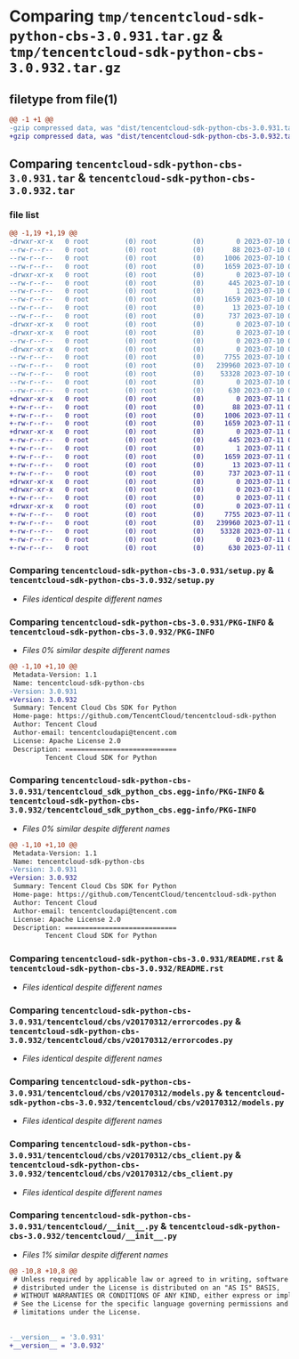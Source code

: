# Comparing `tmp/tencentcloud-sdk-python-cbs-3.0.931.tar.gz` & `tmp/tencentcloud-sdk-python-cbs-3.0.932.tar.gz`

## filetype from file(1)

```diff
@@ -1 +1 @@
-gzip compressed data, was "dist/tencentcloud-sdk-python-cbs-3.0.931.tar", last modified: Mon Jul 10 00:32:23 2023, max compression
+gzip compressed data, was "dist/tencentcloud-sdk-python-cbs-3.0.932.tar", last modified: Tue Jul 11 00:32:42 2023, max compression
```

## Comparing `tencentcloud-sdk-python-cbs-3.0.931.tar` & `tencentcloud-sdk-python-cbs-3.0.932.tar`

### file list

```diff
@@ -1,19 +1,19 @@
-drwxr-xr-x   0 root         (0) root         (0)        0 2023-07-10 00:32:23.000000 tencentcloud-sdk-python-cbs-3.0.931/
--rw-r--r--   0 root         (0) root         (0)       88 2023-07-10 00:32:23.000000 tencentcloud-sdk-python-cbs-3.0.931/setup.cfg
--rw-r--r--   0 root         (0) root         (0)     1006 2023-07-10 00:32:23.000000 tencentcloud-sdk-python-cbs-3.0.931/setup.py
--rw-r--r--   0 root         (0) root         (0)     1659 2023-07-10 00:32:23.000000 tencentcloud-sdk-python-cbs-3.0.931/PKG-INFO
-drwxr-xr-x   0 root         (0) root         (0)        0 2023-07-10 00:32:23.000000 tencentcloud-sdk-python-cbs-3.0.931/tencentcloud_sdk_python_cbs.egg-info/
--rw-r--r--   0 root         (0) root         (0)      445 2023-07-10 00:32:23.000000 tencentcloud-sdk-python-cbs-3.0.931/tencentcloud_sdk_python_cbs.egg-info/SOURCES.txt
--rw-r--r--   0 root         (0) root         (0)        1 2023-07-10 00:32:23.000000 tencentcloud-sdk-python-cbs-3.0.931/tencentcloud_sdk_python_cbs.egg-info/dependency_links.txt
--rw-r--r--   0 root         (0) root         (0)     1659 2023-07-10 00:32:23.000000 tencentcloud-sdk-python-cbs-3.0.931/tencentcloud_sdk_python_cbs.egg-info/PKG-INFO
--rw-r--r--   0 root         (0) root         (0)       13 2023-07-10 00:32:23.000000 tencentcloud-sdk-python-cbs-3.0.931/tencentcloud_sdk_python_cbs.egg-info/top_level.txt
--rw-r--r--   0 root         (0) root         (0)      737 2023-07-10 00:32:23.000000 tencentcloud-sdk-python-cbs-3.0.931/README.rst
-drwxr-xr-x   0 root         (0) root         (0)        0 2023-07-10 00:32:23.000000 tencentcloud-sdk-python-cbs-3.0.931/tencentcloud/
-drwxr-xr-x   0 root         (0) root         (0)        0 2023-07-10 00:32:23.000000 tencentcloud-sdk-python-cbs-3.0.931/tencentcloud/cbs/
--rw-r--r--   0 root         (0) root         (0)        0 2023-07-10 00:32:23.000000 tencentcloud-sdk-python-cbs-3.0.931/tencentcloud/cbs/__init__.py
-drwxr-xr-x   0 root         (0) root         (0)        0 2023-07-10 00:32:23.000000 tencentcloud-sdk-python-cbs-3.0.931/tencentcloud/cbs/v20170312/
--rw-r--r--   0 root         (0) root         (0)     7755 2023-07-10 00:32:23.000000 tencentcloud-sdk-python-cbs-3.0.931/tencentcloud/cbs/v20170312/errorcodes.py
--rw-r--r--   0 root         (0) root         (0)   239960 2023-07-10 00:32:23.000000 tencentcloud-sdk-python-cbs-3.0.931/tencentcloud/cbs/v20170312/models.py
--rw-r--r--   0 root         (0) root         (0)    53328 2023-07-10 00:32:23.000000 tencentcloud-sdk-python-cbs-3.0.931/tencentcloud/cbs/v20170312/cbs_client.py
--rw-r--r--   0 root         (0) root         (0)        0 2023-07-10 00:32:23.000000 tencentcloud-sdk-python-cbs-3.0.931/tencentcloud/cbs/v20170312/__init__.py
--rw-r--r--   0 root         (0) root         (0)      630 2023-07-10 00:32:23.000000 tencentcloud-sdk-python-cbs-3.0.931/tencentcloud/__init__.py
+drwxr-xr-x   0 root         (0) root         (0)        0 2023-07-11 00:32:42.000000 tencentcloud-sdk-python-cbs-3.0.932/
+-rw-r--r--   0 root         (0) root         (0)       88 2023-07-11 00:32:42.000000 tencentcloud-sdk-python-cbs-3.0.932/setup.cfg
+-rw-r--r--   0 root         (0) root         (0)     1006 2023-07-11 00:32:41.000000 tencentcloud-sdk-python-cbs-3.0.932/setup.py
+-rw-r--r--   0 root         (0) root         (0)     1659 2023-07-11 00:32:42.000000 tencentcloud-sdk-python-cbs-3.0.932/PKG-INFO
+drwxr-xr-x   0 root         (0) root         (0)        0 2023-07-11 00:32:42.000000 tencentcloud-sdk-python-cbs-3.0.932/tencentcloud_sdk_python_cbs.egg-info/
+-rw-r--r--   0 root         (0) root         (0)      445 2023-07-11 00:32:42.000000 tencentcloud-sdk-python-cbs-3.0.932/tencentcloud_sdk_python_cbs.egg-info/SOURCES.txt
+-rw-r--r--   0 root         (0) root         (0)        1 2023-07-11 00:32:42.000000 tencentcloud-sdk-python-cbs-3.0.932/tencentcloud_sdk_python_cbs.egg-info/dependency_links.txt
+-rw-r--r--   0 root         (0) root         (0)     1659 2023-07-11 00:32:42.000000 tencentcloud-sdk-python-cbs-3.0.932/tencentcloud_sdk_python_cbs.egg-info/PKG-INFO
+-rw-r--r--   0 root         (0) root         (0)       13 2023-07-11 00:32:42.000000 tencentcloud-sdk-python-cbs-3.0.932/tencentcloud_sdk_python_cbs.egg-info/top_level.txt
+-rw-r--r--   0 root         (0) root         (0)      737 2023-07-11 00:32:41.000000 tencentcloud-sdk-python-cbs-3.0.932/README.rst
+drwxr-xr-x   0 root         (0) root         (0)        0 2023-07-11 00:32:42.000000 tencentcloud-sdk-python-cbs-3.0.932/tencentcloud/
+drwxr-xr-x   0 root         (0) root         (0)        0 2023-07-11 00:32:42.000000 tencentcloud-sdk-python-cbs-3.0.932/tencentcloud/cbs/
+-rw-r--r--   0 root         (0) root         (0)        0 2023-07-11 00:32:41.000000 tencentcloud-sdk-python-cbs-3.0.932/tencentcloud/cbs/__init__.py
+drwxr-xr-x   0 root         (0) root         (0)        0 2023-07-11 00:32:42.000000 tencentcloud-sdk-python-cbs-3.0.932/tencentcloud/cbs/v20170312/
+-rw-r--r--   0 root         (0) root         (0)     7755 2023-07-11 00:32:41.000000 tencentcloud-sdk-python-cbs-3.0.932/tencentcloud/cbs/v20170312/errorcodes.py
+-rw-r--r--   0 root         (0) root         (0)   239960 2023-07-11 00:32:41.000000 tencentcloud-sdk-python-cbs-3.0.932/tencentcloud/cbs/v20170312/models.py
+-rw-r--r--   0 root         (0) root         (0)    53328 2023-07-11 00:32:41.000000 tencentcloud-sdk-python-cbs-3.0.932/tencentcloud/cbs/v20170312/cbs_client.py
+-rw-r--r--   0 root         (0) root         (0)        0 2023-07-11 00:32:41.000000 tencentcloud-sdk-python-cbs-3.0.932/tencentcloud/cbs/v20170312/__init__.py
+-rw-r--r--   0 root         (0) root         (0)      630 2023-07-11 00:32:41.000000 tencentcloud-sdk-python-cbs-3.0.932/tencentcloud/__init__.py
```

### Comparing `tencentcloud-sdk-python-cbs-3.0.931/setup.py` & `tencentcloud-sdk-python-cbs-3.0.932/setup.py`

 * *Files identical despite different names*

### Comparing `tencentcloud-sdk-python-cbs-3.0.931/PKG-INFO` & `tencentcloud-sdk-python-cbs-3.0.932/PKG-INFO`

 * *Files 0% similar despite different names*

```diff
@@ -1,10 +1,10 @@
 Metadata-Version: 1.1
 Name: tencentcloud-sdk-python-cbs
-Version: 3.0.931
+Version: 3.0.932
 Summary: Tencent Cloud Cbs SDK for Python
 Home-page: https://github.com/TencentCloud/tencentcloud-sdk-python
 Author: Tencent Cloud
 Author-email: tencentcloudapi@tencent.com
 License: Apache License 2.0
 Description: ============================
         Tencent Cloud SDK for Python
```

### Comparing `tencentcloud-sdk-python-cbs-3.0.931/tencentcloud_sdk_python_cbs.egg-info/PKG-INFO` & `tencentcloud-sdk-python-cbs-3.0.932/tencentcloud_sdk_python_cbs.egg-info/PKG-INFO`

 * *Files 0% similar despite different names*

```diff
@@ -1,10 +1,10 @@
 Metadata-Version: 1.1
 Name: tencentcloud-sdk-python-cbs
-Version: 3.0.931
+Version: 3.0.932
 Summary: Tencent Cloud Cbs SDK for Python
 Home-page: https://github.com/TencentCloud/tencentcloud-sdk-python
 Author: Tencent Cloud
 Author-email: tencentcloudapi@tencent.com
 License: Apache License 2.0
 Description: ============================
         Tencent Cloud SDK for Python
```

### Comparing `tencentcloud-sdk-python-cbs-3.0.931/README.rst` & `tencentcloud-sdk-python-cbs-3.0.932/README.rst`

 * *Files identical despite different names*

### Comparing `tencentcloud-sdk-python-cbs-3.0.931/tencentcloud/cbs/v20170312/errorcodes.py` & `tencentcloud-sdk-python-cbs-3.0.932/tencentcloud/cbs/v20170312/errorcodes.py`

 * *Files identical despite different names*

### Comparing `tencentcloud-sdk-python-cbs-3.0.931/tencentcloud/cbs/v20170312/models.py` & `tencentcloud-sdk-python-cbs-3.0.932/tencentcloud/cbs/v20170312/models.py`

 * *Files identical despite different names*

### Comparing `tencentcloud-sdk-python-cbs-3.0.931/tencentcloud/cbs/v20170312/cbs_client.py` & `tencentcloud-sdk-python-cbs-3.0.932/tencentcloud/cbs/v20170312/cbs_client.py`

 * *Files identical despite different names*

### Comparing `tencentcloud-sdk-python-cbs-3.0.931/tencentcloud/__init__.py` & `tencentcloud-sdk-python-cbs-3.0.932/tencentcloud/__init__.py`

 * *Files 1% similar despite different names*

```diff
@@ -10,8 +10,8 @@
 # Unless required by applicable law or agreed to in writing, software
 # distributed under the License is distributed on an "AS IS" BASIS,
 # WITHOUT WARRANTIES OR CONDITIONS OF ANY KIND, either express or implied.
 # See the License for the specific language governing permissions and
 # limitations under the License.
 
 
-__version__ = '3.0.931'
+__version__ = '3.0.932'
```

